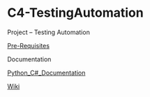 # C4-TestingAutomation

Project – Testing Automation

[Pre-Requisites](Pre-Requisites.md)

Documentation

[Python_C#_Documentation](Pre-Requisites.md)

[Wiki](Wiki.md)
